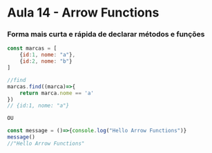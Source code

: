 # Aula 14 - Arrow Functions

### Forma mais curta e rápida de declarar métodos e funções

```jsx
const marcas = [
	{id:1, nome: "a"},
	{id:2, nome: "b"}
]

//find
marcas.find((marca)=>{
	return marca.nome == 'a'
})
// {id:1, nome: "a"}

OU

const message = ()=>{console.log("Hello Arrow Functions")}
message()
//"Hello Arrow Functions"
```